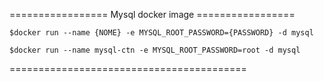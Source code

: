 ================= Mysql docker image =================

```
$docker run --name {NOME} -e MYSQL_ROOT_PASSWORD={PASSWORD} -d mysql
```

```
$docker run --name mysql-ctn -e MYSQL_ROOT_PASSWORD=root -d mysql
```

=========================================
